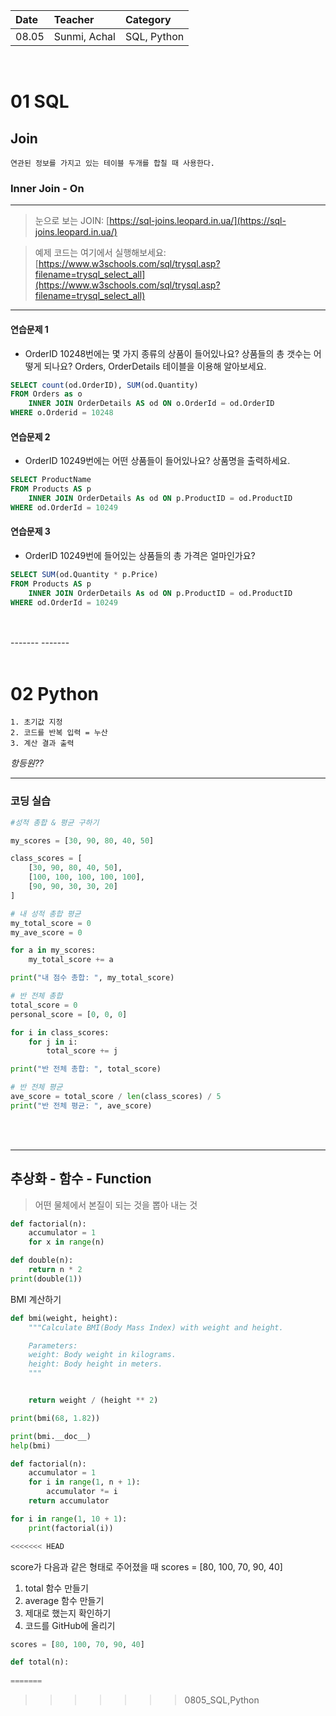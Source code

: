 | Date | Teacher | Category |
|:----|:----|:----|
|08.05 | Sunmi, Achal | SQL, Python |

<br>

01 SQL 
======
Join
---
	연관된 정보를 가지고 있는 테이블 두개를 합칠 때 사용한다.

### Inner Join - On

---

>눈으로 보는 JOIN: [https://sql-joins.leopard.in.ua/](https://sql-joins.leopard.in.ua/)

>예제 코드는 여기에서 실행해보세요: [https://www.w3schools.com/sql/trysql.asp?filename=trysql_select_all](https://www.w3schools.com/sql/trysql.asp?filename=trysql_select_all)

-------


#### 연습문제 1

- OrderID 10248번에는 몇 가지 종류의 상품이 들어있나요? 상품들의 총 갯수는 어떻게 되나요? Orders, OrderDetails 테이블을 이용해 알아보세요.

``` sql
SELECT count(od.OrderID), SUM(od.Quantity)
FROM Orders as o
	INNER JOIN OrderDetails AS od ON o.OrderId = od.OrderID
WHERE o.Orderid = 10248
```



#### 연습문제 2
 - OrderID 10249번에는 어떤 상품들이 들어있나요? 상품명을 출력하세요.

``` sql
SELECT ProductName
FROM Products AS p
	INNER JOIN OrderDetails As od ON p.ProductID = od.ProductID
WHERE od.OrderId = 10249
```

#### 연습문제 3
- OrderID 10249번에 들어있는 상품들의 총 가격은 얼마인가요?

``` sql
SELECT SUM(od.Quantity * p.Price)
FROM Products AS p
	INNER JOIN OrderDetails As od ON p.ProductID = od.ProductID
WHERE od.OrderId = 10249
```


</br>
</br>
-------
-------
</br>
</br>



02 Python
====

	1. 초기값 지정
	2. 코드를 반복 입력 = 누산
	3. 계산 결과 출력

*항등원??*

---

### 코딩 실습
``` python
#성적 총합 & 평균 구하기

my_scores = [30, 90, 80, 40, 50]

class_scores = [
    [30, 90, 80, 40, 50],
    [100, 100, 100, 100, 100],
    [90, 90, 30, 30, 20]
]

# 내 성적 총합 평균
my_total_score = 0
my_ave_score = 0

for a in my_scores:
    my_total_score += a

print("내 점수 총합: ", my_total_score)

# 반 전체 총합
total_score = 0
personal_score = [0, 0, 0]

for i in class_scores:
    for j in i:
        total_score += j

print("반 전체 총합: ", total_score)

# 반 전체 평균
ave_score = total_score / len(class_scores) / 5
print("반 전체 평균: ", ave_score)

```

<br>
<br>

---

## 추상화 - 함수 - **Function**

> 어떤 물체에서 본질이 되는 것을 뽑아 내는 것

``` python
def factorial(n):
	accumulator = 1
	for x in range(n)

```

``` python
def double(n):
	return n * 2
print(double(1))
```
BMI 계산하기
``` python
def bmi(weight, height):
    """Calculate BMI(Body Mass Index) with weight and height.

    Parameters:
    weight: Body weight in kilograms.
    height: Body height in meters.
    """


    return weight / (height ** 2)

print(bmi(68, 1.82))

print(bmi.__doc__)
help(bmi)
```
```python
def factorial(n):
    accumulator = 1
    for i in range(1, n + 1):
        accumulator *= i
    return accumulator

for i in range(1, 10 + 1):
    print(factorial(i))

<<<<<<< HEAD
```

score가 다음과 같은 형태로 주어졌을 때
scores = [80, 100, 70, 90, 40]
1. total 함수 만들기
2. average 함수 만들기
3. 제대로 했는지 확인하기
4. 코드를 GitHub에 올리기

``` python
scores = [80, 100, 70, 90, 40]

def total(n):
    
=======
```
>>>>>>> 0805_SQL,Python
